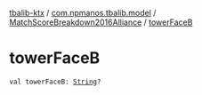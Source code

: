 [tbalib-ktx](../../index.md) / [com.npmanos.tbalib.model](../index.md) / [MatchScoreBreakdown2016Alliance](index.md) / [towerFaceB](./tower-face-b.md)

# towerFaceB

`val towerFaceB: `[`String`](https://kotlinlang.org/api/latest/jvm/stdlib/kotlin/-string/index.html)`?`